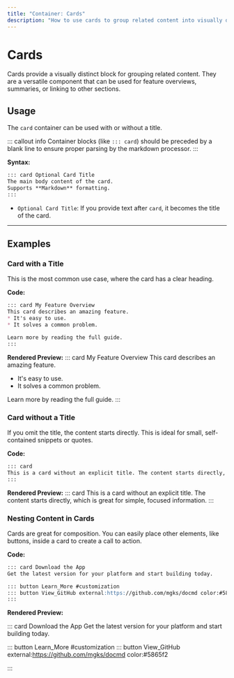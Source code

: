 ```yaml
---
title: "Container: Cards"
description: "How to use cards to group related content into visually distinct blocks with an optional title."
---
```


# Cards

Cards provide a visually distinct block for grouping related content. They are a versatile component that can be used for feature overviews, summaries, or linking to other sections.

## Usage

The `card` container can be used with or without a title.

::: callout info
Container blocks (like `::: card`) should be preceded by a blank line to ensure proper parsing by the markdown processor.
:::

**Syntax:**
```markdown
::: card Optional Card Title
The main body content of the card.
Supports **Markdown** formatting.
:::
```
-   `Optional Card Title`: If you provide text after `card`, it becomes the title of the card.

---

## Examples

### Card with a Title

This is the most common use case, where the card has a clear heading.

**Code:**
```markdown
::: card My Feature Overview
This card describes an amazing feature.
* It's easy to use.
* It solves a common problem.

Learn more by reading the full guide.
:::
```

**Rendered Preview:**
::: card My Feature Overview
This card describes an amazing feature.
* It's easy to use.
* It solves a common problem.

Learn more by reading the full guide.
:::

### Card without a Title

If you omit the title, the content starts directly. This is ideal for small, self-contained snippets or quotes.

**Code:**
```markdown
::: card
This is a card without an explicit title. The content starts directly, which is great for simple, focused information.
:::
```

**Rendered Preview:**
::: card
This is a card without an explicit title. The content starts directly, which is great for simple, focused information.
:::

### Nesting Content in Cards

Cards are great for composition. You can easily place other elements, like buttons, inside a card to create a call to action.

**Code:**
```markdown
::: card Download the App
Get the latest version for your platform and start building today.

::: button Learn_More #customization
::: button View_GitHub external:https://github.com/mgks/docmd color:#5865f2
:::
```

**Rendered Preview:**

::: card Download the App
Get the latest version for your platform and start building today.

::: button Learn_More #customization
::: button View_GitHub external:https://github.com/mgks/docmd color:#5865f2

:::